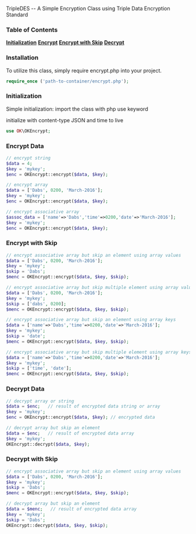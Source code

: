 TripleDES -- A Simple Encryption Class using Triple Data Encryption Standard

### Table of Contents
**[Initialization](#initialization)**
**[Encrypt](#encrypt)**
**[Encrypt with Skip](#encrypt-skip)**
**[Decrypt](#encrypt)**

### Installation
To utilize this class, simply require encrypt.php into your project.

```php
require_once ('path-to-container/encrypt.php');
```

### Initialization
Simple initialization: import the class with php use keyword

initialize with content-type JSON and time to live
```php
use OK\OKEncrypt;
```


### Encrypt Data
```php
// encrypt string
$data = 4;
$key = 'mykey';
$enc = OKEncrypt::encrypt($data, $key);

// encrypt array
$data = ['Dabs', 0200, 'March-2016'];
$key = 'mykey';
$enc = OKEncrypt::encrypt($data, $key);

// encrypt associative array
$assoc_data = ['name'=>'Dabs','time'=>0200,'date'=>'March-2016'];
$key = 'mykey';
$enc = OKEncrypt::encrypt($data, $key);
```

### Encrypt with Skip
```php
// encrypt associative array but skip an element using array values
$data = ['Dabs', 0200, 'March-2016'];
$key = 'mykey';
$skip = 'Dabs';
$menc = OKEncrypt::encrypt($data, $key, $skip);

// encrypt associative array but skip multiple element using array values
$data = ['Dabs', 0200, 'March-2016'];
$key = 'mykey';
$skip = ['dabs', 0200];
$menc = OKEncrypt::encrypt($data, $key, $skip);

// encrypt associative array but skip an element using array keys
$data = ['name'=>'Dabs','time'=>0200,'date'=>'March-2016'];
$key = 'mykey';
$skip = 'date';
$menc = OKEncrypt::encrypt($data, $key, $skip);

// encrypt associative array but skip multiple element using array keys
$data = ['name'=>'Dabs','time'=>0200,'date'=>'March-2016'];
$key = 'mykey';
$skip = ['time', 'date'];
$menc = OKEncrypt::encrypt($data, $key, $skip);
```


### Decrypt Data
```php
// decrypt array or string
$data = $enc;   // result of encrypted data string or array
$key = 'mykey';
$enc = OKEncrypt::encrypt($data, $key); // encrypted data

// decrypt array but skip an element
$data = $enc;   // result of encrypted data array
$key = 'mykey';
OKEncrypt::decrypt($data, $key);
```

### Decrypt with Skip
```php
// encrypt associative array but skip an element using array values
$data = ['Dabs', 0200, 'March-2016'];
$key = 'mykey';
$skip = 'Dabs';
$menc = OKEncrypt::encrypt($data, $key, $skip);

// decrypt array but skip an element
$data = $menc;   // result of encrypted data array
$key = 'mykey';
$skip = 'Dabs';
OKEncrypt::decrypt($data, $key, $skip);
